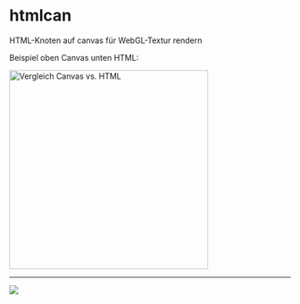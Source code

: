 # htmlcan
HTML-Knoten auf canvas für WebGL-Textur rendern

Beispiel oben Canvas unten HTML:

<img src="https://github.com/polygontwist/htmlcan/blob/main/screenshot.jpg?raw=true" width="356" alt="Vergleich Canvas vs. HTML">

---
![](https://raw.githubusercontent.com/polygontwist/htmlcan/master/screenshot.jpg)

